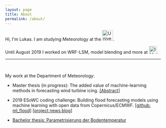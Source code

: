 ```yaml
---
layout: page
title: About
permalink: /about/
---
```


Hi, I'm Lukas.
I am studying Meteorology at the <img src="logo_univie.png" alt="University of Vienna" height="35"/>. 

Until August 2019 I worked on WRF-LSM, model blending and more at <img src="logo_ubimet.png" alt="IMGW" height="25"/>.

---
&nbsp;

My work at the Department of Meteorology:

- Master thesis (in progress): The added value of machine-learning methods in forecasting wind turbine icing. [[Abstract]](https://homepage.univie.ac.at/a1254888/MA-pres1-abstract.pdf)

- 2019 ESoWC coding challenge: Building flood forecasting models using machine learning with open data from Copernicus/ECMWF. [[github: ml_flood]](https://github.com/esowc/ml_flood)  [[project news blog]](https://matehiw-project.github.io)

- [Bachelor thesis: Parametrisierung der Bodentemperatur](https://homepage.univie.ac.at/a1254888/BA_Kugler.pdf)